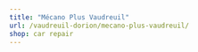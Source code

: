 ```yaml
---
title: "Mécano Plus Vaudreuil"
url: /vaudreuil-dorion/mecano-plus-vaudreuil/
shop: car repair
---
```

